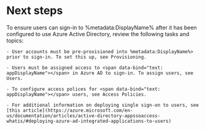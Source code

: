 # Next steps

To ensure users can sign-in to %metadata:DisplayName% after it has been configured to use Azure Active Directory, review the following tasks and topics:

    - User accounts must be pre-provisioned into %metadata:DisplayName%> prior to sign-in. To set this up, see Provisioning.
    
    - Users must be assigned access to <span data-bind="text: appDisplayName"></span> in Azure AD to sign-in. To assign users, see Users.
    
    - To configure access polices for <span data-bind="text: appDisplayName"></span> users, see Access Policies.
    
    - For additional information on deploying single sign-on to users, see [this article](https://azure.microsoft.com/en-us/documentation/articles/active-directory-appssoaccess-whatis/#deploying-azure-ad-integrated-applications-to-users)
    
    
